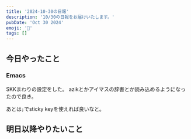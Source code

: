 ```yaml
---
title: '2024-10-30の日報'
description: '10/30の日報をお届けいたします。'
pubDate: 'Oct 30 2024'
emoji: '🦊'
tags: []
---
```


## 今日やったこと

### Emacs

SKKまわりの設定をした。
azikとかアイマスの辞書とか読み込めるようになったので良き。

あとは`;`でsticky keyを使えれば良いなと。

## 明日以降やりたいこと
